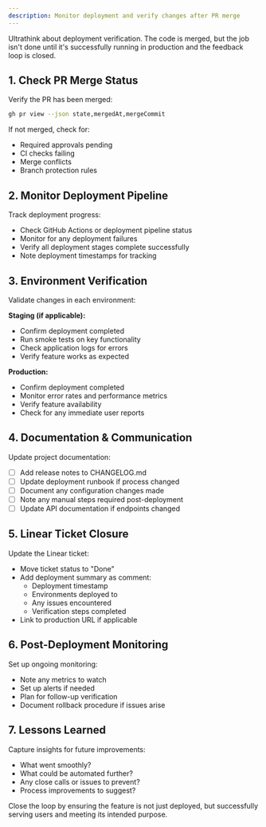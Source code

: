 ```yaml
---
description: Monitor deployment and verify changes after PR merge
---
```


Ultrathink about deployment verification. The code is merged, but the job isn't done until it's successfully running in production and the feedback loop is closed.

## 1. Check PR Merge Status

Verify the PR has been merged:

```bash
gh pr view --json state,mergedAt,mergeCommit
```

If not merged, check for:

- Required approvals pending
- CI checks failing
- Merge conflicts
- Branch protection rules

## 2. Monitor Deployment Pipeline

Track deployment progress:

- Check GitHub Actions or deployment pipeline status
- Monitor for any deployment failures
- Verify all deployment stages complete successfully
- Note deployment timestamps for tracking

## 3. Environment Verification

Validate changes in each environment:

**Staging (if applicable):**

- Confirm deployment completed
- Run smoke tests on key functionality
- Check application logs for errors
- Verify feature works as expected

**Production:**

- Confirm deployment completed
- Monitor error rates and performance metrics
- Verify feature availability
- Check for any immediate user reports

## 4. Documentation & Communication

Update project documentation:

- [ ] Add release notes to CHANGELOG.md
- [ ] Update deployment runbook if process changed
- [ ] Document any configuration changes made
- [ ] Note any manual steps required post-deployment
- [ ] Update API documentation if endpoints changed

## 5. Linear Ticket Closure

Update the Linear ticket:

- Move ticket status to "Done"
- Add deployment summary as comment:
  - Deployment timestamp
  - Environments deployed to
  - Any issues encountered
  - Verification steps completed
- Link to production URL if applicable

## 6. Post-Deployment Monitoring

Set up ongoing monitoring:

- Note any metrics to watch
- Set up alerts if needed
- Plan for follow-up verification
- Document rollback procedure if issues arise

## 7. Lessons Learned

Capture insights for future improvements:

- What went smoothly?
- What could be automated further?
- Any close calls or issues to prevent?
- Process improvements to suggest?

Close the loop by ensuring the feature is not just deployed, but successfully serving users and meeting its intended purpose.
